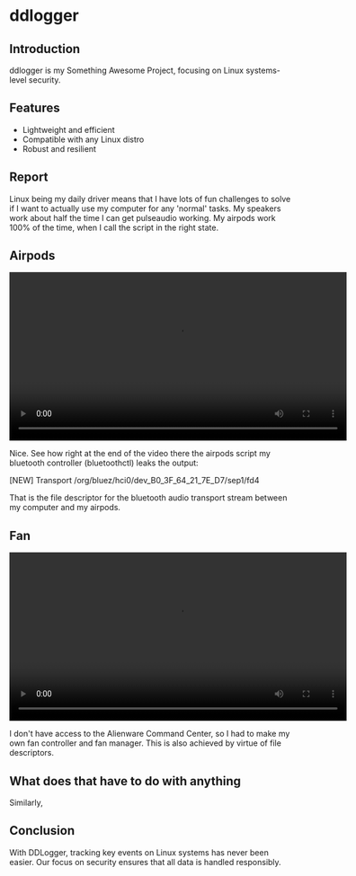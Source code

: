 # ddlogger

## Introduction
ddlogger is my Something Awesome Project, focusing on Linux systems-level security.

## Features
- Lightweight and efficient
- Compatible with any Linux distro
- Robust and resilient

## Report

Linux being my daily driver means that I have lots of fun challenges to solve if I want to actually use my computer for
any 'normal' tasks. My speakers work about half the time I can get pulseaudio working. My airpods work 100% of the time,
when I call the script in the right state.

## Airpods
<video width="600" controls>
  <source src="https://raw.githubusercontent.com/flinnthebin/ddlogger/main/airpods.mp4" type="video/mp4">
  Your browser does not support the video tag.
</video>

Nice. See how right at the end of the video there the airpods script my bluetooth controller (bluetoothctl) leaks the
output:

[NEW] Transport /org/bluez/hci0/dev_B0_3F_64_21_7E_D7/sep1/fd4

That is the file descriptor for the bluetooth audio transport stream between my computer and my airpods.

## Fan

<video width="600" controls>
  <source src="https://raw.githubusercontent.com/flinnthebin/ddlogger/main/fan.mp4" type="video/mp4">
  Your browser does not support the video tag.
</video>

I don't have access to the Alienware Command Center, so I had to make my own fan controller and fan manager.
This is also achieved by virtue of file descriptors.

## What does that have to do with anything

Similarly,

## Conclusion
With DDLogger, tracking key events on Linux systems has never been easier. Our focus on security ensures that all data is handled responsibly.

